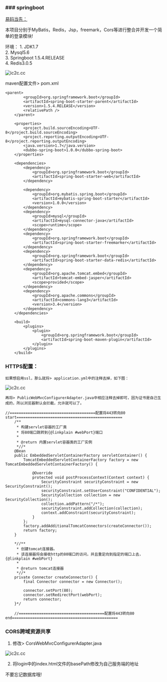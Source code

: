 ### ### springboot

[易码当先：](https://ic2c.cc)

本项目分别于MyBatis，Redis，Jsp，freemark，Cors等进行整合并开发一个简单的登录模块!

环境：
    1. JDK1.7<br />
    2. Mysql5.6<br />
    3. Springboot 1.5.4.RELEASE<br />
    4. Redis3.0.5<br />
    

<img src='https://git.oschina.net/uploads/images/2017/0728/142128_f4e119f4_1160547.png' title='ic2c.cc'/>

maven配置文件> pom.xml
```
<parent>
		<groupId>org.springframework.boot</groupId>
		<artifactId>spring-boot-starter-parent</artifactId>
		<version>1.5.4.RELEASE</version>
		<relativePath />
	</parent>

	<properties>
		<project.build.sourceEncoding>UTF-8</project.build.sourceEncoding>
		<project.reporting.outputEncoding>UTF-8</project.reporting.outputEncoding>
		<java.version>1.7</java.version>
		<dubbo-spring-boot>1.0.0</dubbo-spring-boot>
	</properties>

	<dependencies>
		<dependency>
			<groupId>org.springframework.boot</groupId>
			<artifactId>spring-boot-starter-web</artifactId>
		</dependency>
		
		<dependency>
		    <groupId>org.mybatis.spring.boot</groupId>
		    <artifactId>mybatis-spring-boot-starter</artifactId>
		    <version>1.0.0</version>
		</dependency>
		<dependency>
			<groupId>mysql</groupId>
			<artifactId>mysql-connector-java</artifactId>
			<scope>runtime</scope>
		</dependency>
        <dependency>   
	        <groupId>org.springframework.boot</groupId>  
	        <artifactId>spring-boot-starter-freemarker</artifactId>
	    </dependency>
	    <dependency>
	    	<groupId>org.springframework.boot</groupId>
 			<artifactId>spring-boot-starter-data-redis</artifactId>
	    </dependency>
	    <dependency>
			<groupId>org.apache.tomcat.embed</groupId>
			<artifactId>tomcat-embed-jasper</artifactId>
			<scope>provided</scope>
		</dependency>
		<dependency>
		    <groupId>org.apache.commons</groupId>
		    <artifactId>commons-lang3</artifactId>
		    <version>3.4</version>
		</dependency>
	</dependencies>

	<build>
		<plugins>
			<plugin>
				<groupId>org.springframework.boot</groupId>
				<artifactId>spring-boot-maven-plugin</artifactId>
			</plugin>
		</plugins>
	</build>
```


### HTTPS配置：
    如果想启用ssl，那么就将> application.yml中的注释去掉，如下图：
<img src='https://git.oschina.net/uploads/images/2017/0728/150518_b32f989c_1160547.png' title='ic2c.cc'/>

    再将> PublicWebMvcConfigurerAdapter.java中相应注释去掉即可，因为证书是自己生成的，所以浏览器默认会拦截，允许就可以了。
```
//======================================配置将443转向80 start===============================================
	/**
     * 构建servlet容器的工厂类
     * 将80端口跳转到{@linkplain #webPort}端口
     *
     * @return 内置servlet容器类的工厂实例
     *//*
    @Bean
    public EmbeddedServletContainerFactory servletContainer() {
        TomcatEmbeddedServletContainerFactory factory = new TomcatEmbeddedServletContainerFactory() {

            @Override
            protected void postProcessContext(Context context) {
                SecurityConstraint securityConstraint = new SecurityConstraint();
                securityConstraint.setUserConstraint("CONFIDENTIAL");
                SecurityCollection collection = new SecurityCollection();
                collection.addPattern("/*");
                securityConstraint.addCollection(collection);
                context.addConstraint(securityConstraint);
            }
        };
        factory.addAdditionalTomcatConnectors(createConnector());
        return factory;
    }

    *//**
     * 创建tomcat连接器。
     * 该连接器将会接收http的80端口的访问，并且重定向到指定的端口上去，{@linkplain #webPort}
     *
     * @return tomcat连接器
     *//*
    private Connector createConnector() {
        final Connector connector = new Connector();

        connector.setPort(80);
        connector.setRedirectPort(webPort);
        return connector;
    }*/
	
	//======================================配置将443转向80 end===============================================
```

### CORS跨域资源共享
1. 修改> CorsWebMvcConfigurerAdapter.java
<img src='https://git.oschina.net/uploads/images/2017/0728/151404_c7f43004_1160547.png' title='ic2c.cc'/>

2. 将login中的index.html文件的basePath修改为自己服务端的地址


不要忘记数据库哦!